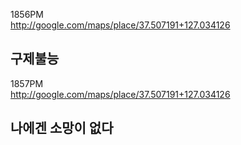 1856PM  
http://google.com/maps/place/37.507191+127.034126  
  
구제불능
----------
  
1857PM  
http://google.com/maps/place/37.507191+127.034126  
  
나에겐 소망이 없다
----------
  
